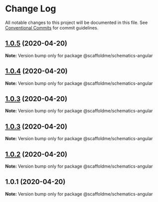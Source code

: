 # Change Log

All notable changes to this project will be documented in this file.
See [Conventional Commits](https://conventionalcommits.org) for commit guidelines.

## [1.0.5](https://github.com/scaffoldme/scaffoldme-cli/compare/@scaffoldme/schematics-angular@1.0.4...@scaffoldme/schematics-angular@1.0.5) (2020-04-20)

**Note:** Version bump only for package @scaffoldme/schematics-angular





## [1.0.4](https://github.com/scaffoldme/scaffoldme-cli/compare/@scaffoldme/schematics-angular@1.0.3...@scaffoldme/schematics-angular@1.0.4) (2020-04-20)

**Note:** Version bump only for package @scaffoldme/schematics-angular





## [1.0.3](https://github.com/scaffoldme/scaffoldme-cli/compare/@scaffoldme/schematics-angular@1.0.3...@scaffoldme/schematics-angular@1.0.3) (2020-04-20)

**Note:** Version bump only for package @scaffoldme/schematics-angular





## [1.0.3](https://github.com/scaffoldme/scaffoldme-cli/compare/@scaffoldme/schematics-angular@1.0.2...@scaffoldme/schematics-angular@1.0.3) (2020-04-20)

**Note:** Version bump only for package @scaffoldme/schematics-angular





## [1.0.2](https://github.com/scaffoldme/scaffoldme-cli/compare/@scaffoldme/schematics-angular@1.0.1...@scaffoldme/schematics-angular@1.0.2) (2020-04-20)

**Note:** Version bump only for package @scaffoldme/schematics-angular





## 1.0.1 (2020-04-20)

**Note:** Version bump only for package @scaffoldme/schematics-angular

